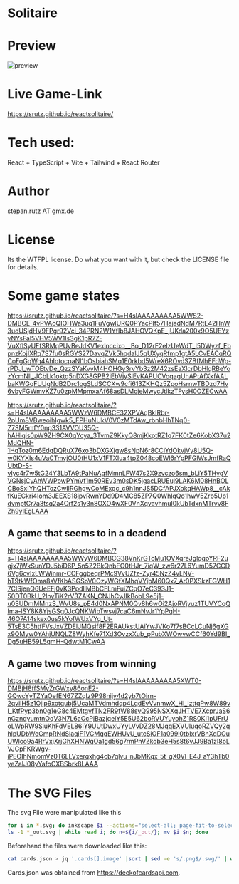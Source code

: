 
# Solitaire

# Preview

![preview](https://raw.githubusercontent.com/srutz/reactsolitaire/main/public/solitaire.gif)

# Live Game-Link

https://srutz.github.io/reactsolitaire/

# Tech used:

React + TypeScript + Vite + Tailwind + React Router

# Author

stepan.rutz AT gmx.de


# License

Its the WTFPL license. Do what you want with it, but check the LICENSE file for details.

# Some game states

https://srutz.github.io/reactsolitaire/?s=H4sIAAAAAAAAA5WWS2-DMBCE_4vPVAoQIOHWa3uq1FuVgwlURQ0PYacPIf57HajadNdM7RtE42HnW3udUSjdHV9FPgr92Vci_34PRN2W1YfIb8JAHOVQKpE_jUKda200x9O5UEYzyNYsFal5VHV5WV1Is3gK1pR7Z-VuXflSyUFfSRMqPUyBeJdKV1exlnccixo__Bo_D12rF2elzUeWdT_I5DWyzf_EbpnzKojIXRq7S7fu0sRGYS27DavqZVk5hqdalJ5qUXyqRfmp1gtA5LCvEACqRQCoFgGgWg4AhIotocpaNl1bOsbiahSMq1E0rkbd5WreX6ROvdSZBfMhEFoWp-rPDJl_wTOEtvDe_QzzSYaKvvM4HOHGy3rvYb3z2M42zsEaXIcrDbHlqRBeYozYcmNIl_JCbLk1oktq5nDXG8GPB2iEbVjySlEvKAPUCVoqagUhAPtAfXkfAALbaKWGqFUUgNdB2Drc1ogSLdSCCXw9cfi613ZKHQz5ZpoHsrnwTBDzd7Hv6vbyFGWmvKZ7u0zpMMpmxaAf68asDLMojeMwycJtlkzTFysH0OZECwAA



https://srutz.github.io/reactsolitaire/?s=H4sIAAAAAAAAA5WWzW6DMBCE32XPVAqBkIRbr-2pUm8VBweoihIgwk5_FPHuNUkV0V0zMTdAw_rbnbHhTNq0-Z7SM5mfY0np331AVVOU35Q-hAHlqis0pW9ZH9CX0qYcya_3TvmZ9KkyQ8mjKkptRZ1q7FK0tZe6KobX37u2MdQHN-1HqToz0m6EdqDQRuX76xo3bDXGXjgw8sNpN6r8CCiYdOkvjVy8U5Q-w0KYXIs4uVaCTmvjOU0tHU1xV1FTXIua4tpZ048coEWl6rYpPFGlWsJmfRaQUbtD-S-vlyc4r7w5tG24Y3LbTA9tPaNuAgfMmnLFW47s2X9zvczo6sm_bLiY5THygVVGNsjCyAhWWPowPYmVf1m50REv3m0sDK5jgacLRUEuj9LAK6M08HnBOLCBoSxIYhQHTozCwIlRGhgwCoMExgc_c9h1nnJS5DCfAPJXokqHAWp8__cAkfKuECkri4Iom3JEEXS18jpvRwnYDd9D4MC85ZP7Q0WhlqQo1hwV5Zrb5Up1dvmptCr7a3tsq2a4Crf2s1y3n8OXO4wXF0VnXqvavhmul0kUbTdxnMTrvv8FZh9yIEgLAAA



## A game that seems to in a deadend

https://srutz.github.io/reactsolitaire/?s=H4sIAAAAAAAAA5WWyW6DMBCG38VnKrGTcMu1OVXqreJglqqoYRF2ugjx7jWkSunYDJ5biD6P_5n5Z2BkQnbFO0tHJr_7iqW_zw6r27L6YumD57CCD6Vg6cvIxLWWinmr-CCFggbeqrPMc9VvUZfz-Zyr45NzZ4vLNV-hT9tkWfOma8sVfKbASGSoV0OzyWGfXMhqVYjbM60Qx7_Ar0PXSkzEGWH17CISjenQ6UeEFj0vK3PpdllMBbCFLmFuiZCqO7eC393J1-50DT0BkU_2InyTiK2rV3ZAKN_CNJhCyJIkBobL9e5j1-u0SUDmMMnzS_WvU8s_pE4d0NxAPNM0Qv8h6wOi2AjoRVjvuz1TUVYCqQIma-lSY8K8YjsGSg0JcQNKWibTwsvj7caC6mNvJr1YpPqH-46O7A14skex0us5kYofWUxVYq_Ut-5TsE3C5htfFVsJxVZDElJMQsif8F2ERAUkstUAiYwJVKo7f7sBCcLCuNj6gXGx9QMyw0YAhjUNQLZ8WyhKfe71Xd3OvzxXub_pPubXWOwvwCCf60Yd9BI_Dg5uHB59L5qmH-QdwtM1CwAA



## A game two moves from winning

https://srutz.github.io/reactsolitaire/?s=H4sIAAAAAAAAA5XWT0-DMBjH8ffSMyZrGWxy86onE2-GQwcYyTZYaOefEN67ZZqIz9P98nijy4d2yb7tOirn-2qvilH5z1Ojip9xotqubj5UcaMTVdmhdqp4LqdEvVvnmwX_Hl_lzttqPw8W89vl_KtfPyp3bn0g1eG8c4EMtgvfTN2FR9fW88svQ995NSXXqJHTVE7XcprJaS6nGzndyumtnOqV3N7L6aOcPjBazjgelY5E5U62boRVUYuyohZ1RS0Ki1pUFrUoLWpRW9SiuKhFdVEL86IY9UUtDwxUYyLVvDZ28MJqqEXVUIuqoRZVQy2qhlpUDbWoGmpRNdSiaqiF1VCMqqEWHUvU_utcSiOF1a099l0tbIxrVBnXqDOuUWlco9a4RrVxjXrjGhXHNWqOa1gd56g7rmPnVZkob3eH5s8t6vJJ9Ba1zI8oLVJGpFKRWgv-iPEOIhNmomVz0T6LLVxerqxhg4cb7qlvu_nJbMKqx_5t_gX0Vl_E4J_aY3hTb0yeZalJ08yYafoCXBSbrk8LAAA



# The SVG Files

The svg File were manipulated like this

```bash
for i in *.svg; do inkscape $i --actions="select-all; page-fit-to-selection;  export-do; file-close"; done
ls -1 *_out.svg | while read i; do n=${i/_out/}; mv $i $n; done
```

Beforehand the files were downloaded like this:

```bash
cat cards.json > jq '.cards[].image' |sort | sed -e 's/.png$/.svg/' | while read a; do echo wget $a; sleep 1; done 
```

Cards.json was obtained from https://deckofcardsapi.com.


